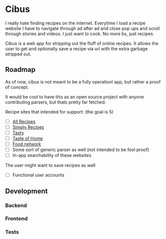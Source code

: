 # Cibus

I really hate finding recipes on the internet. Everytime I load a recipe website
I have to navigate through ad after ad and close pop ups and scroll through
stories and videos. I just want to cook. No more bs, just recipes.

Cibus is a web app for stripping out the fluff of online recipes. It allows the
user to get and optionally save a recipe via url with the extra garbage stripped out.

## Roadmap
As of now, cibus is not meant to be a fully operationl app, but rather a proof of concept.

It would be cool to have this as an open source project with anyone contributing parsers,
but thats pretty far fetched.

Recipe sites that intended for support: (the goal is 5)
- [ ] [All Recipes](https://www.allrecipes.com/)
- [ ] [Simply Recipes](https://www.simplyrecipes.com/)
- [ ] [Tasty](https://tasty.co/)
- [ ] [Taste of Home](https://www.tasteofhome.com/)
- [ ] [Food network](https://www.foodnetwork.com/)
- [ ] Some sort of generic parser as well (not intended to be fool proof)
- [ ] In-app searchability of these websites

The user might want to save recipes as well
- [ ] Functional user accounts

## Development

### Backend

### Frontend

### Tests